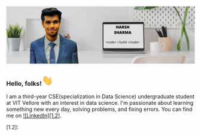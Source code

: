 # ![harsh sharma header](https://github.com/harshvs4/harshvs4/blob/main/images/cover.png)

### Hello, folks!<img src="https://github.com/harshvs4/harshvs4/blob/main/images/wave.gif" width="30px">
I am a third-year CSE(specialization in Data Science) undergraduate student at VIT Vellore with an interest in data science. I'm passionate about learning something new every day, solving problems, and fixing errors.
You can find me on [![LinkedIn][1.2]][1].

<!-- Icons -->

[1.2]: 

<!-- Links to your social media accounts -->

[1]: https://www.linkedin.com/in/harsh-sharma-6b20a3165/

<!--
**harshvs4/harshvs4** is a ✨ _special_ ✨ repository because its `README.md` (this file) appears on your GitHub profile.

Here are some ideas to get you started:

- 🔭 I’m currently working on ...
- 🌱 I’m currently learning ...
- 👯 I’m looking to collaborate on ...
- 🤔 I’m looking for help with ...
- 💬 Ask me about ...
- 📫 How to reach me: ...
- 😄 Pronouns: ...
- ⚡ Fun fact: ...
-->
